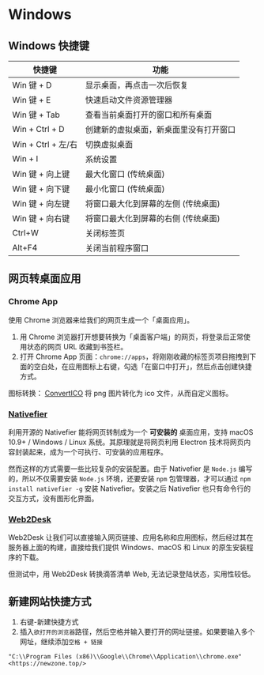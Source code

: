 # Windows

## Windows 快捷键

| 快捷键              | 功能                                   |
|---------------------|----------------------------------------|
| Win 键 + D           | 显示桌面，再点击一次后恢复             |
| Win 键 + E           |  快速启动文件资源管理器                |
| Win 键 + Tab         | 查看当前桌面打开的窗口和所有桌面       |
| Win + Ctrl + D      | 创建新的虚拟桌面，新桌面里没有打开窗口 |
| Win + Ctrl + 左/右  | 切换虚拟桌面                           |
| Win + I             | 系统设置                               |
| Win 键 + 向上键      | 最大化窗口 (传统桌面)                   |
| Win 键 + 向下键      | 最小化窗口 (传统桌面)                   |
| Win 键 + 向左键      | 将窗口最大化到屏幕的左侧 (传统桌面)     |
| Win 键 + 向右键      | 将窗口最大化到屏幕的右侧 (传统桌面)     |
| Ctrl+W              | 关闭标签页                             |
| Alt+F4              | 关闭当前程序窗口                       |

## 网页转桌面应用

### Chrome App

使用 Chrome 浏览器来给我们的网页生成一个「桌面应用」。

1. 用 Chrome 浏览器打开想要转换为「桌面客户端」的网页，将登录后正常使用状态的网页 URL 收藏到书签栏。
2. 打开 Chrome App 页面：`chrome://apps`，将刚刚收藏的标签页项目拖拽到下面的空白处，在应用图标上右键，勾选「在窗口中打开」，然后点击创建快捷方式。

图标转换： [ConvertICO](https://convertico.com/) 将 png 图片转化为 ico 文件，从而自定义图标。

### [Nativefier](https://github.com/jiahaog/nativefier/)

利用开源的 Nativefier 能将网页转制成为一个 **可安装的** 桌面应用，支持 macOS 10.9+ / Windows / Linux 系统。其原理就是将网页利用 Electron 技术将网页内容封装起来，成为一个可执行、可安装的应用程序。

然而这样的方式需要一些比较复杂的安装配置。由于 Nativefier 是 `Node.js` 编写的，所以不仅需要安装 `Node.js` 环境，还要安装 `npm` 包管理器，才可以通过 `npm install nativefier -g` 安装 Nativefier。安装之后 Nativefier 也只有命令行的交互方式，没有图形化界面。

### [Web2Desk](https://desktop.appmaker.xyz/)

Web2Desk 让我们可以直接输入网页链接、应用名称和应用图标，然后经过其在服务器上面的构建，直接给我们提供 Windows、macOS 和 Linux 的原生安装程序的下载。

但测试中，用 Web2Desk 转换滴答清单 Web, 无法记录登陆状态，实用性较低。

## 新建网站快捷方式

1. 右键-新建快捷方式
2. 插入`欲打开的浏览器`路径，然后空格并输入要打开的网址链接。如果要输入多个网址，继续添加`空格 + 链接`

`"C:\\Program Files (x86)\\Google\\Chrome\\Application\\chrome.exe" <https://newzone.top/>`